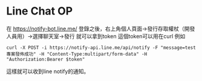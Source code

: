 # Line Chat OP
在 https://notify-bot.line.me/ 登錄之後，右上角個人頁面->發行存取權杖（開發人員用）->選擇聊天室->發行
就可以拿到token
這個token可以用在curl 例如
```
curl -X POST -i https://notify-api.line.me/api/notify -F "message=test 專案發佈成功" -H "Content-Type:multipart/form-data" -H "Authorization:Bearer $token"
```
這樣就可以收到line notify的通知。